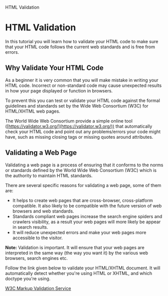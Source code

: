 HTML Validation

# HTML Validation

In this tutorial you will learn how to validate your HTML code to make sure that your HTML code follows the current web standards and is free from errors.

## Why Validate Your HTML Code

As a beginner it is very common that you will make mistake in writing your HTML code. Incorrect or non-standard code may cause unexpected results in how your page displayed or function in browsers.

To prevent this you can test or validate your HTML code against the formal guidelines and standards set by the Wide Web Consortium (W3C) for HTML/XHTML web pages.

The World Wide Web Consortium provide a simple online tool ([https://validator.w3.org/](https://validator.w3.org/)) that automatically check your HTML code and point out any problems/errors your code might have, such as missing closing tags or missing quotes around attributes.

## Validating a Web Page

Validating a web page is a process of ensuring that it conforms to the norms or standards defined by the World Wide Web Consortium (W3C) which is the authority to maintain HTML standards.

There are several specific reasons for validating a web page, some of them are:

*   It helps to create web pages that are cross-browser, cross-platform compatible. It also likely to be compatible with the future version of web browsers and web standards.
*   Standards compliant web pages increase the search engine spiders and crawlers visibility, as a result your web pages will more likely be appear in search results.
*   It will reduce unexpected errors and make your web pages more accessible to the visitor.

**Note:** Validation is important. It will ensure that your web pages are interpreted in the same way (the way you want it) by the various web browsers, search engines etc.

Follow the link given below to validate your HTML/XHTML document. It will automatically detect whether you're using HTML or XHTML, and which doctype you're using.

[W3C Markup Validation Service](https://validator.w3.org/)
